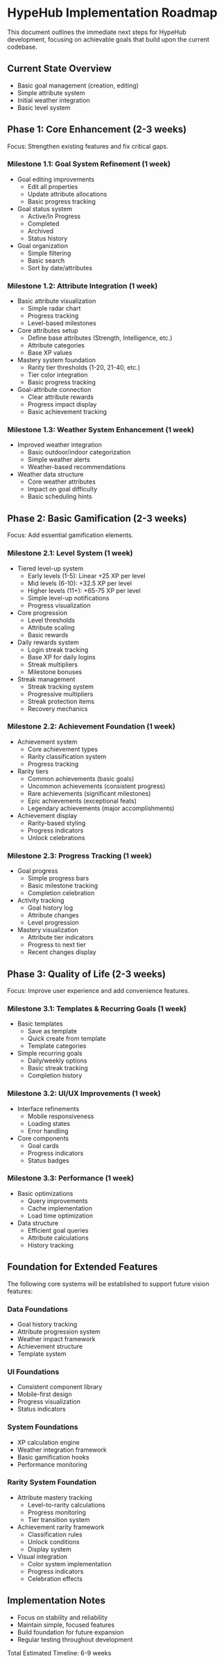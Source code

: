 # HypeHub Implementation Roadmap

This document outlines the immediate next steps for HypeHub development, focusing on achievable goals that build upon the current codebase.

## Current State Overview
- Basic goal management (creation, editing)
- Simple attribute system
- Initial weather integration
- Basic level system

## Phase 1: Core Enhancement (2-3 weeks)
Focus: Strengthen existing features and fix critical gaps.

### Milestone 1.1: Goal System Refinement (1 week)
- Goal editing improvements
  - Edit all properties
  - Update attribute allocations
  - Basic progress tracking
- Goal status system
  - Active/In Progress
  - Completed
  - Archived
  - Status history
- Goal organization
  - Simple filtering
  - Basic search
  - Sort by date/attributes

### Milestone 1.2: Attribute Integration (1 week)
- Basic attribute visualization
  - Simple radar chart
  - Progress tracking
  - Level-based milestones
- Core attributes setup
  - Define base attributes (Strength, Intelligence, etc.)
  - Attribute categories
  - Base XP values
- Mastery system foundation
  - Rarity tier thresholds (1-20, 21-40, etc.)
  - Tier color integration
  - Basic progress tracking
- Goal-attribute connection
  - Clear attribute rewards
  - Progress impact display
  - Basic achievement tracking

### Milestone 1.3: Weather System Enhancement (1 week)
- Improved weather integration
  - Basic outdoor/indoor categorization
  - Simple weather alerts
  - Weather-based recommendations
- Weather data structure
  - Core weather attributes
  - Impact on goal difficulty
  - Basic scheduling hints

## Phase 2: Basic Gamification (2-3 weeks)
Focus: Add essential gamification elements.

### Milestone 2.1: Level System (1 week)
- Tiered level-up system
  - Early levels (1-5): Linear +25 XP per level
  - Mid levels (6-10): +32.5 XP per level
  - Higher levels (11+): +65-75 XP per level
  - Simple level-up notifications
  - Progress visualization
- Core progression
  - Level thresholds
  - Attribute scaling
  - Basic rewards
- Daily rewards system
  - Login streak tracking
  - Base XP for daily logins
  - Streak multipliers
  - Milestone bonuses
- Streak management
  - Streak tracking system
  - Progressive multipliers
  - Streak protection items
  - Recovery mechanics

### Milestone 2.2: Achievement Foundation (1 week)
- Achievement system
  - Core achievement types
  - Rarity classification system
  - Progress tracking
- Rarity tiers
  - Common achievements (basic goals)
  - Uncommon achievements (consistent progress)
  - Rare achievements (significant milestones)
  - Epic achievements (exceptional feats)
  - Legendary achievements (major accomplishments)
- Achievement display
  - Rarity-based styling
  - Progress indicators
  - Unlock celebrations

### Milestone 2.3: Progress Tracking (1 week)
- Goal progress
  - Simple progress bars
  - Basic milestone tracking
  - Completion celebration
- Activity tracking
  - Goal history log
  - Attribute changes
  - Level progression
- Mastery visualization
  - Attribute tier indicators
  - Progress to next tier
  - Recent changes display

## Phase 3: Quality of Life (2-3 weeks)
Focus: Improve user experience and add convenience features.

### Milestone 3.1: Templates & Recurring Goals (1 week)
- Basic templates
  - Save as template
  - Quick create from template
  - Template categories
- Simple recurring goals
  - Daily/weekly options
  - Basic streak tracking
  - Completion history

### Milestone 3.2: UI/UX Improvements (1 week)
- Interface refinements
  - Mobile responsiveness
  - Loading states
  - Error handling
- Core components
  - Goal cards
  - Progress indicators
  - Status badges

### Milestone 3.3: Performance (1 week)
- Basic optimizations
  - Query improvements
  - Cache implementation
  - Load time optimization
- Data structure
  - Efficient goal queries
  - Attribute calculations
  - History tracking

## Foundation for Extended Features
The following core systems will be established to support future vision features:

### Data Foundations
- Goal history tracking
- Attribute progression system
- Weather impact framework
- Achievement structure
- Template system

### UI Foundations
- Consistent component library
- Mobile-first design
- Progress visualization
- Status indicators

### System Foundations
- XP calculation engine
- Weather integration framework
- Basic gamification hooks
- Performance monitoring

### Rarity System Foundation
- Attribute mastery tracking
  - Level-to-rarity calculations
  - Progress monitoring
  - Tier transition system
- Achievement rarity framework
  - Classification rules
  - Unlock conditions
  - Display system
- Visual integration
  - Color system implementation
  - Progress indicators
  - Celebration effects

## Implementation Notes
- Focus on stability and reliability
- Maintain simple, focused features
- Build foundation for future expansion
- Regular testing throughout development

Total Estimated Timeline: 6-9 weeks 